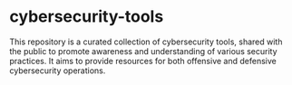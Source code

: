 # cybersecurity-tools

This repository is a curated collection of cybersecurity tools, shared with the public to promote awareness and understanding of various security practices.  It aims to provide resources for both offensive and defensive cybersecurity operations.
